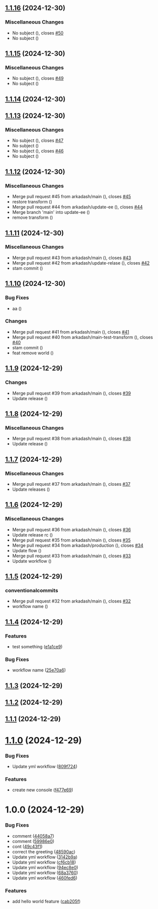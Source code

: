 ## [1.1.16](https://github.com/arkadash/test-semantic-release/compare/v1.1.15...v1.1.16) (2024-12-30)


### Miscellaneous Changes

* No subject ([](https://github.com/arkadash/test-semantic-release/commit/dc3faa1509674ec109b6d607c1e3931dcb14d1f7)), closes [#50](https://github.com/arkadash/test-semantic-release/issues/50)
* No subject ([](https://github.com/arkadash/test-semantic-release/commit/f9bb514725d9fd5413ec968a8ff127f02434c23a))

## [1.1.15](https://github.com/arkadash/test-semantic-release/compare/v1.1.14...v1.1.15) (2024-12-30)


### Miscellaneous Changes

* No subject ([](https://github.com/arkadash/test-semantic-release/commit/dc74eb22db863c8b8ed5e6f314ae7bcf9159a1bf)), closes [#49](https://github.com/arkadash/test-semantic-release/issues/49)
* No subject ([](https://github.com/arkadash/test-semantic-release/commit/95e1d95e9f4cd796d33c78fdb9a630972d9783d6))

## [1.1.14](https://github.com/arkadash/test-semantic-release/compare/v1.1.13...v1.1.14) (2024-12-30)

## [1.1.13](https://github.com/arkadash/test-semantic-release/compare/v1.1.12...v1.1.13) (2024-12-30)


### Miscellaneous Changes

* No subject ([](https://github.com/arkadash/test-semantic-release/commit/4df2dc1)), closes [#47](https://github.com/arkadash/test-semantic-release/issues/47)
* No subject ([](https://github.com/arkadash/test-semantic-release/commit/f23be81))
* No subject ([](https://github.com/arkadash/test-semantic-release/commit/e0f3987)), closes [#46](https://github.com/arkadash/test-semantic-release/issues/46)
* No subject ([](https://github.com/arkadash/test-semantic-release/commit/f108a5d))

## [1.1.12](https://github.com/arkadash/test-semantic-release/compare/v1.1.11...v1.1.12) (2024-12-30)


### Miscellaneous Changes

* Merge pull request #45 from arkadash/main ([](https://github.com/arkadash/test-semantic-release/commit/2c61148)), closes [#45](https://github.com/arkadash/test-semantic-release/issues/45)
* restore transform ([](https://github.com/arkadash/test-semantic-release/commit/bec08e0))
* Merge pull request #44 from arkadash/update-ee ([](https://github.com/arkadash/test-semantic-release/commit/5150d58)), closes [#44](https://github.com/arkadash/test-semantic-release/issues/44)
* Merge branch 'main' into update-ee ([](https://github.com/arkadash/test-semantic-release/commit/125ff22))
* remove transform ([](https://github.com/arkadash/test-semantic-release/commit/ac90f9b))

## [1.1.11](https://github.com/arkadash/test-semantic-release/compare/v1.1.10...v1.1.11) (2024-12-30)


### Miscellaneous Changes

* Merge pull request #43 from arkadash/main ([](https://github.com/arkadash/test-semantic-release/commit/9cdc9ac)), closes [#43](https://github.com/arkadash/test-semantic-release/issues/43)
* Merge pull request #42 from arkadash/update-relase ([](https://github.com/arkadash/test-semantic-release/commit/6c50cd1)), closes [#42](https://github.com/arkadash/test-semantic-release/issues/42)
* stam commit ([](https://github.com/arkadash/test-semantic-release/commit/24c7ab4))

## [1.1.10](https://github.com/arkadash/test-semantic-release/compare/v1.1.9...v1.1.10) (2024-12-30)


### Bug Fixes

* aa ([](https://github.com/arkadash/test-semantic-release/commit/2469e9f))


### Changes

* Merge pull request #41 from arkadash/main ([](https://github.com/arkadash/test-semantic-release/commit/f852846)), closes [#41](https://github.com/arkadash/test-semantic-release/issues/41)
* Merge pull request #40 from arkadash/main-test-transform ([](https://github.com/arkadash/test-semantic-release/commit/f629d79)), closes [#40](https://github.com/arkadash/test-semantic-release/issues/40)
* stam commit ([](https://github.com/arkadash/test-semantic-release/commit/99ed3ba))
* feat remove world ([](https://github.com/arkadash/test-semantic-release/commit/55d2e4b))

## [1.1.9](https://github.com/arkadash/test-semantic-release/compare/v1.1.8...v1.1.9) (2024-12-29)


### Changes

* Merge pull request #39 from arkadash/main ([](https://github.com/arkadash/test-semantic-release/commit/6096a92)), closes [#39](https://github.com/arkadash/test-semantic-release/issues/39)
* Update release ([](https://github.com/arkadash/test-semantic-release/commit/8a8fdb2))

## [1.1.8](https://github.com/arkadash/test-semantic-release/compare/v1.1.7...v1.1.8) (2024-12-29)


### Miscellaneous Changes

* Merge pull request #38 from arkadash/main ([](https://github.com/arkadash/test-semantic-release/commit/b859d86)), closes [#38](https://github.com/arkadash/test-semantic-release/issues/38)
* Update release ([](https://github.com/arkadash/test-semantic-release/commit/2db1d37))

## [1.1.7](https://github.com/arkadash/test-semantic-release/compare/v1.1.6...v1.1.7) (2024-12-29)


### Miscellaneous Changes

* Merge pull request #37 from arkadash/main ([](https://github.com/arkadash/test-semantic-release/commit/bfee8b8)), closes [#37](https://github.com/arkadash/test-semantic-release/issues/37)
* Update releases ([](https://github.com/arkadash/test-semantic-release/commit/88881c8))

## [1.1.6](https://github.com/arkadash/test-semantic-release/compare/v1.1.5...v1.1.6) (2024-12-29)


### Miscellaneous Changes

* Merge pull request #36 from arkadash/main ([](https://github.com/arkadash/test-semantic-release/commit/d18692d)), closes [#36](https://github.com/arkadash/test-semantic-release/issues/36)
* Update release rc ([](https://github.com/arkadash/test-semantic-release/commit/80d652d))
* Merge pull request #35 from arkadash/main ([](https://github.com/arkadash/test-semantic-release/commit/6a51948)), closes [#35](https://github.com/arkadash/test-semantic-release/issues/35)
* Merge pull request #34 from arkadash/production ([](https://github.com/arkadash/test-semantic-release/commit/24350dd)), closes [#34](https://github.com/arkadash/test-semantic-release/issues/34)
* Update flow ([](https://github.com/arkadash/test-semantic-release/commit/09dc221))
* Merge pull request #33 from arkadash/main ([](https://github.com/arkadash/test-semantic-release/commit/e355e8f)), closes [#33](https://github.com/arkadash/test-semantic-release/issues/33)
* Update workflow ([](https://github.com/arkadash/test-semantic-release/commit/a2336a1))

## [1.1.5](https://github.com/arkadash/test-semantic-release/compare/v1.1.4...v1.1.5) (2024-12-29)


### conventionalcommits

* Merge pull request #32 from arkadash/main ([](https://github.com/arkadash/test-semantic-release/commit/3a5da93)), closes [#32](https://github.com/arkadash/test-semantic-release/issues/32)
* workflow name ([](https://github.com/arkadash/test-semantic-release/commit/9afc6a6))

## [1.1.4](https://github.com/arkadash/test-semantic-release/compare/v1.1.3...v1.1.4) (2024-12-29)


### Features

* test something ([e1a1ce9](https://github.com/arkadash/test-semantic-release/commit/e1a1ce922de5d6445372a14940acc96a5af42c1b))


### Bug Fixes

* workflow name ([25e70a6](https://github.com/arkadash/test-semantic-release/commit/25e70a6d2338450168de65c57a7a415d8a0daac0))

## [1.1.3](https://github.com/arkadash/test-semantic-release/compare/v1.1.2...v1.1.3) (2024-12-29)

## [1.1.2](https://github.com/arkadash/test-semantic-release/compare/v1.1.1...v1.1.2) (2024-12-29)

## [1.1.1](https://github.com/arkadash/test-semantic-release/compare/v1.1.0...v1.1.1) (2024-12-29)

# [1.1.0](https://github.com/arkadash/test-semantic-release/compare/v1.0.0...v1.1.0) (2024-12-29)


### Bug Fixes

* Update yml workflow ([809f724](https://github.com/arkadash/test-semantic-release/commit/809f72446a024c837d2f7340885d41579941a099))


### Features

* create new console ([f477e69](https://github.com/arkadash/test-semantic-release/commit/f477e695fcc0273b4e5277d27c0f2f37f412e39a))

# 1.0.0 (2024-12-29)


### Bug Fixes

* comment ([44058a7](https://github.com/arkadash/test-semantic-release/commit/44058a70df16b4eddf0057dc1f68537e6d61ad34))
* comment ([59986e0](https://github.com/arkadash/test-semantic-release/commit/59986e0a4503b499d24dc08f4c7166effcc022d7))
* cont ([49c43f1](https://github.com/arkadash/test-semantic-release/commit/49c43f125f0c0446b9b6154d0df3fbae76fe17b9))
* correct the greeting ([48590ac](https://github.com/arkadash/test-semantic-release/commit/48590ac3e95753e972fa1a1d394b0d4e8d8bad7f))
* Update yml workflow ([3142b9a](https://github.com/arkadash/test-semantic-release/commit/3142b9a21ab58f17fd66e760906429cd17203249))
* Update yml workflow ([cf6cb18](https://github.com/arkadash/test-semantic-release/commit/cf6cb18d0ce3dfc0776d52cbf052c3d01e5e984a))
* Update yml workflow ([94ec8e0](https://github.com/arkadash/test-semantic-release/commit/94ec8e07bc8d738bcf3b09f5d5c5c46b76a55da4))
* Update yml workflow ([68a3760](https://github.com/arkadash/test-semantic-release/commit/68a37600c202561e6c6ec36489b4d746c6616dae))
* Update yml workflow ([460fed6](https://github.com/arkadash/test-semantic-release/commit/460fed6d2d44f76649706f0f5f5b673afae2216b))


### Features

* add hello world feature ([cab205f](https://github.com/arkadash/test-semantic-release/commit/cab205f71fec2e4823ae2d651eb5be4c63fe1dea))
